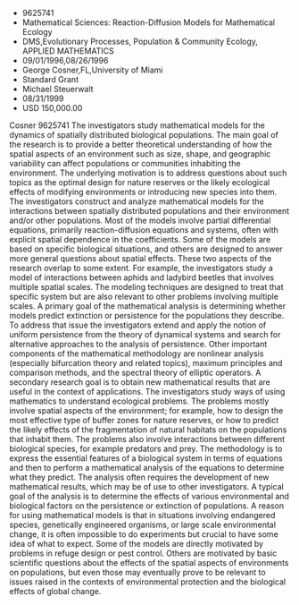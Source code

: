 
* 9625741
* Mathematical Sciences: Reaction-Diffusion Models for Mathematical Ecology
* DMS,Evolutionary Processes, Population & Community Ecology, APPLIED MATHEMATICS
* 09/01/1996,08/26/1996
* George Cosner,FL,University of Miami
* Standard Grant
* Michael Steuerwalt
* 08/31/1999
* USD 150,000.00

Cosner 9625741 The investigators study mathematical models for the dynamics of
spatially distributed biological populations. The main goal of the research is
to provide a better theoretical understanding of how the spatial aspects of an
environment such as size, shape, and geographic variability can affect
populations or communities inhabiting the environment. The underlying motivation
is to address questions about such topics as the optimal design for nature
reserves or the likely ecological effects of modifying environments or
introducing new species into them. The investigators construct and analyze
mathematical models for the interactions between spatially distributed
populations and their environment and/or other populations. Most of the models
involve partial differential equations, primarily reaction-diffusion equations
and systems, often with explicit spatial dependence in the coefficients. Some of
the models are based on specific biological situations, and others are designed
to answer more general questions about spatial effects. These two aspects of the
research overlap to some extent. For example, the investigators study a model of
interactions between aphids and ladybird beetles that involves multiple spatial
scales. The modeling techniques are designed to treat that specific system but
are also relevant to other problems involving multiple scales. A primary goal of
the mathematical analysis is determining whether models predict extinction or
persistence for the populations they describe. To address that issue the
investigators extend and apply the notion of uniform persistence from the theory
of dynamical systems and search for alternative approaches to the analysis of
persistence. Other important components of the mathematical methodology are
nonlinear analysis (especially bifurcation theory and related topics), maximum
principles and comparison methods, and the spectral theory of elliptic
operators. A secondary research goal is to obtain new mathematical results that
are useful in the context of applications. The investigators study ways of using
mathematics to understand ecological problems. The problems mostly involve
spatial aspects of the environment; for example, how to design the most
effective type of buffer zones for nature reserves, or how to predict the likely
effects of the fragmentation of natural habitats on the populations that inhabit
them. The problems also involve interactions between different biological
species, for example predators and prey. The methodology is to express the
essential features of a biological system in terms of equations and then to
perform a mathematical analysis of the equations to determine what they predict.
The analysis often requires the development of new mathematical results, which
may be of use to other investigators. A typical goal of the analysis is to
determine the effects of various environmental and biological factors on the
persistence or extinction of populations. A reason for using mathematical models
is that in situations involving endangered species, genetically engineered
organisms, or large scale environmental change, it is often impossible to do
experiments but crucial to have some idea of what to expect. Some of the models
are directly motivated by problems in refuge design or pest control. Others are
motivated by basic scientific questions about the effects of the spatial aspects
of environments on populations, but even those may eventually prove to be
relevant to issues raised in the contexts of environmental protection and the
biological effects of global change.
